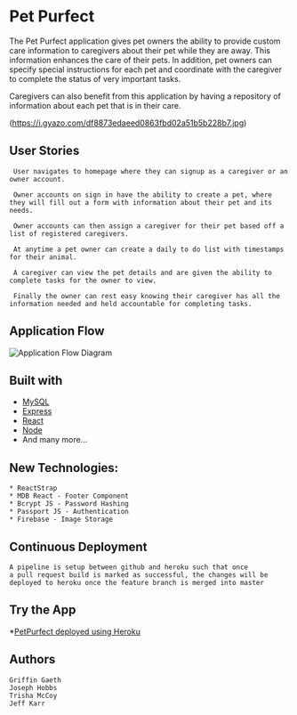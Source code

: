 # Pet Purfect

The Pet Purfect application gives pet owners the ability to provide custom care information to caregivers about their pet while they are away. This information enhances the care of their pets. In addition, pet owners can specify special instructions for each pet and coordinate with the caregiver to complete the status of very important tasks.

 Caregivers can also benefit from this application by having a repository of information about each pet that is in their care.

 (https://i.gyazo.com/df8873edaeed0863fbd02a51b5b228b7.jpg)

## User Stories

	 User navigates to homepage where they can signup as a caregiver or an owner account.

	 Owner accounts on sign in have the ability to create a pet, where they will fill out a form with information about their pet and its needs. 

	 Owner accounts can then assign a caregiver for their pet based off a list of registered caregivers. 

	 At anytime a pet owner can create a daily to do list with timestamps for their animal.

	 A caregiver can view the pet details and are given the ability to complete tasks for the owner to view. 

	 Finally the owner can rest easy knowing their caregiver has all the information needed and held accountable for completing tasks.


## Application Flow

![Application Flow Diagram](https://i.gyazo.com/8cadd6fb8d90ffb66dd64ac8ba089448.png)

## Built with

* [MySQL](https://docs.mongodb.com/manual/)
* [Express](https://expressjs.com/en/4x/api.html)
* [React](https://facebook.github.io/react/)
* [Node](https://nodejs.org/en/docs/)
* And many more...

## New Technologies:
	* ReactStrap
	* MDB React - Footer Component 
	* Bcrypt JS - Password Hashing
	* Passport JS - Authentication
	* Firebase - Image Storage


## Continuous Deployment

	A pipeline is setup between github and heroku such that once
	a pull request build is marked as successful, the changes will be deployed to heroku once the feature branch is merged into master


## Try the App
*[PetPurfect deployed using Heroku](https://petpurfect.herokuapp.com/)

## Authors

	Griffin Gaeth
	Joseph Hobbs
	Trisha McCoy
	Jeff Karr
